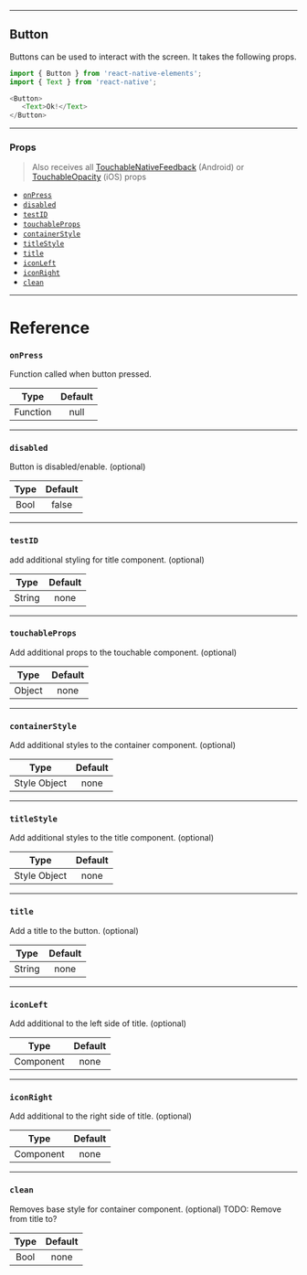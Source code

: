 
---
Button
---


Buttons can be used to interact with the screen. It takes the following props.


```js
import { Button } from 'react-native-elements';
import { Text } from 'react-native';

<Button>
   <Text>Ok!</Text>
</Button>

```

---

### Props

> Also receives all [TouchableNativeFeedback](http://facebook.github.io/react-native/docs/touchablenativefeedback.html#props) (Android) or [TouchableOpacity](http://facebook.github.io/react-native/docs/touchableopacity.html#props) (iOS) props

* [`onPress`](#onPress)
* [`disabled`](#disabled)
* [`testID`](#testID)
* [`touchableProps`](#touchableProps)
* [`containerStyle`](#containerStyle)
* [`titleStyle`](#titleStyle)
* [`title`](#title)
* [`iconLeft`](#iconLeft)
* [`iconRight`](#iconRight)
* [`clean`](#clean)
---


# Reference

### `onPress`

Function called when button pressed.

|        Type         |   Default   |
| :-----------------: | :---------: |
|      Function       |    null     |

---

### `disabled`

Button is disabled/enable. (optional)

|        Type         | Default |
| :-----------------: | :-----: |
|        Bool         |  false  |

---

### `testID`

add additional styling for title component. (optional)

|        Type         | Default |
| :-----------------: | :-----: |
|       String        |  none   |

---

### `touchableProps`

Add additional props to the touchable component. (optional)

|        Type         | Default |
| :-----------------: | :-----: |
|       Object        |  none   |

---

### `containerStyle`

Add additional styles to the container component. (optional)

|        Type         | Default |
| :-----------------: | :-----: |
|     Style Object    |  none   |

---

### `titleStyle`

Add additional styles to the title component. (optional)

|        Type         | Default |
| :-----------------: | :-----: |
|     Style Object    |  none   |

---

### `title`

Add a title to the button. (optional)

|        Type         | Default |
| :-----------------: | :-----: |
|       String        |  none   |

---

### `iconLeft`

Add additional to the left side of title. (optional)

|        Type         | Default |
| :-----------------: | :-----: |
|      Component      |  none   |

---

### `iconRight`

Add additional to the right side of title. (optional)

|        Type         | Default |
| :-----------------: | :-----: |
|      Component      |  none   |

---

### `clean`

Removes base style for container component. (optional)  TODO: Remove from title to?

|        Type         | Default |
| :-----------------: | :-----: |
|        Bool         |  none   |



